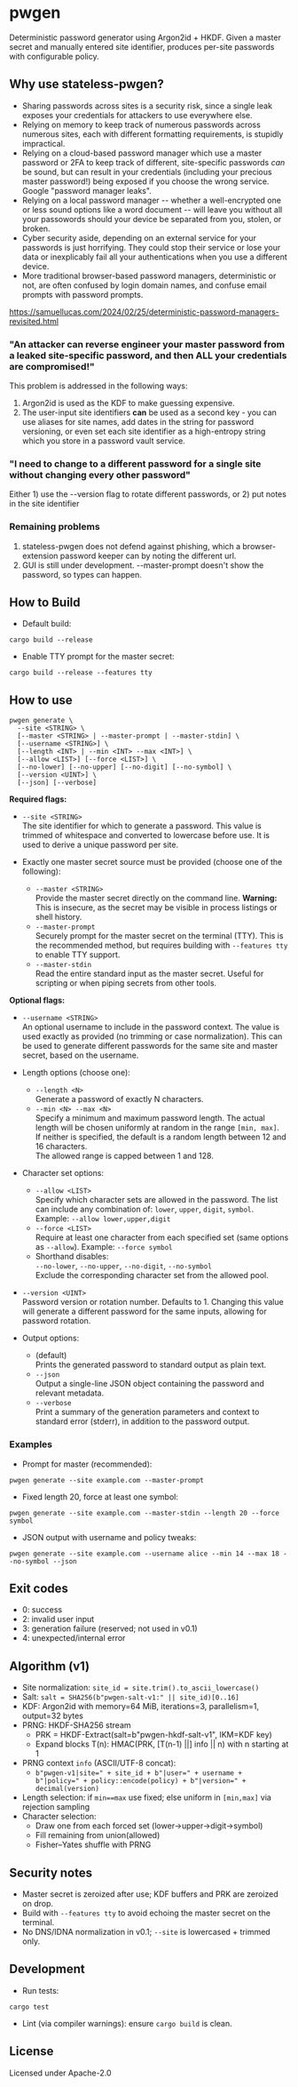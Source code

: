 # pwgen

Deterministic password generator using Argon2id + HKDF. Given a master secret and manually entered site identifier, produces per-site passwords with configurable policy. 


## Why use stateless-pwgen?

- Sharing passwords across sites is a security risk, since a single leak exposes your credentials for attackers to use everywhere else.
- Relying on memory to keep track of numerous passwords across numerous sites, each with different formatting requirements, is stupidly impractical.
- Relying on a cloud-based password manager which use a master password or 2FA to keep track of different, site-specific passwords *can* be sound, but can result in your credentials (including your precious master password!) being exposed if you choose the wrong service. Google "password manager leaks".
- Relying on a local password manager -- whether a well-encrypted one or less sound options like a word document -- will leave you without all your passowords should your device be separated from you, stolen, or broken.
- Cyber security aside, depending on an external service for your passwords is just horrifying. They could stop their service or lose your data or inexplicably fail all your authentications when you use a different device.
- More traditional browser-based password managers, deterministic or not, are often confused by login domain names, and confuse email prompts with password prompts.


https://samuellucas.com/2024/02/25/deterministic-password-managers-revisited.html

### "An attacker can reverse engineer your master password from a leaked site-specific password, and then ALL your credentials are compromised!"
This problem is addressed in the following ways:
1. Argon2id is used as the KDF to make guessing expensive.
2. The user-input site identifiers **can** be used as a second key - you can use aliases for site names, add dates in the string for password versioning, or even set each site identifier as a high-entropy string which you store in a password vault service.

### "I need to change to a different password for a single site without changing every other password"
Either 1) use the --version flag to rotate different passwords, or 2) put notes in the site identifier

### Remaining problems
1. stateless-pwgen does not defend against phishing, which a browser-extension password keeper can by noting the different url.
2. GUI is still under development. --master-prompt doesn't show the password, so types can happen.


## How to Build

- Default build:

```
cargo build --release
```

- Enable TTY prompt for the master secret:

```
cargo build --release --features tty
```

## How to use

```
pwgen generate \
  --site <STRING> \
  [--master <STRING> | --master-prompt | --master-stdin] \
  [--username <STRING>] \
  [--length <INT> | --min <INT> --max <INT>] \
  [--allow <LIST>] [--force <LIST>] \
  [--no-lower] [--no-upper] [--no-digit] [--no-symbol] \
  [--version <UINT>] \
  [--json] [--verbose]
```

**Required flags:**

- `--site <STRING>`  
  The site identifier for which to generate a password. This value is trimmed of whitespace and converted to lowercase before use. It is used to derive a unique password per site.

- Exactly one master secret source must be provided (choose one of the following):
  - `--master <STRING>`  
    Provide the master secret directly on the command line. **Warning:** This is insecure, as the secret may be visible in process listings or shell history.
  - `--master-prompt`  
    Securely prompt for the master secret on the terminal (TTY). This is the recommended method, but requires building with `--features tty` to enable TTY support.
  - `--master-stdin`  
    Read the entire standard input as the master secret. Useful for scripting or when piping secrets from other tools.

**Optional flags:**

- `--username <STRING>`  
  An optional username to include in the password context. The value is used exactly as provided (no trimming or case normalization). This can be used to generate different passwords for the same site and master secret, based on the username.

- Length options (choose one):
  - `--length <N>`  
    Generate a password of exactly N characters.
  - `--min <N> --max <N>`  
    Specify a minimum and maximum password length. The actual length will be chosen uniformly at random in the range `[min, max]`.  
    If neither is specified, the default is a random length between 12 and 16 characters.  
    The allowed range is capped between 1 and 128.

- Character set options:
  - `--allow <LIST>`  
    Specify which character sets are allowed in the password. The list can include any combination of: `lower`, `upper`, `digit`, `symbol`. Example: `--allow lower,upper,digit`
  - `--force <LIST>`  
    Require at least one character from each specified set (same options as `--allow`). Example: `--force symbol`
  - Shorthand disables:  
    `--no-lower`, `--no-upper`, `--no-digit`, `--no-symbol`  
    Exclude the corresponding character set from the allowed pool.

- `--version <UINT>`  
  Password version or rotation number. Defaults to 1. Changing this value will generate a different password for the same inputs, allowing for password rotation.

- Output options:
  - (default)  
    Prints the generated password to standard output as plain text.
  - `--json`  
    Output a single-line JSON object containing the password and relevant metadata.
  - `--verbose`  
    Print a summary of the generation parameters and context to standard error (stderr), in addition to the password output.

### Examples

- Prompt for master (recommended):

```
pwgen generate --site example.com --master-prompt
```

- Fixed length 20, force at least one symbol:

```
pwgen generate --site example.com --master-stdin --length 20 --force symbol
```

- JSON output with username and policy tweaks:

```
pwgen generate --site example.com --username alice --min 14 --max 18 --no-symbol --json
```

## Exit codes

- 0: success
- 2: invalid user input
- 3: generation failure (reserved; not used in v0.1)
- 4: unexpected/internal error

## Algorithm (v1)

- Site normalization: `site_id = site.trim().to_ascii_lowercase()`
- Salt: `salt = SHA256(b"pwgen-salt-v1:" || site_id)[0..16]`
- KDF: Argon2id with memory=64 MiB, iterations=3, parallelism=1, output=32 bytes
- PRNG: HKDF-SHA256 stream
  - PRK = HKDF-Extract(salt=b"pwgen-hkdf-salt-v1", IKM=KDF key)
  - Expand blocks T(n): HMAC(PRK, [T(n-1) ||] info || n) with n starting at 1
- PRNG context `info` (ASCII/UTF-8 concat):
  - `b"pwgen-v1|site=" + site_id + b"|user=" + username + b"|policy=" + policy::encode(policy) + b"|version=" + decimal(version)`
- Length selection: if `min==max` use fixed; else uniform in `[min,max]` via rejection sampling
- Character selection:
  - Draw one from each forced set (lower→upper→digit→symbol)
  - Fill remaining from union(allowed)
  - Fisher–Yates shuffle with PRNG

## Security notes

- Master secret is zeroized after use; KDF buffers and PRK are zeroized on drop.
- Build with `--features tty` to avoid echoing the master secret on the terminal.
- No DNS/IDNA normalization in v0.1; `--site` is lowercased + trimmed only.

## Development

- Run tests:

```
cargo test
```

- Lint (via compiler warnings): ensure `cargo build` is clean.

## License

Licensed under Apache-2.0
